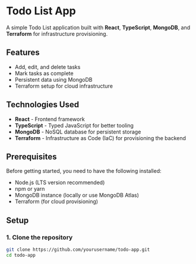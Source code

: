 # Todo List App

A simple Todo List application built with **React**, **TypeScript**, **MongoDB**, and **Terraform** for infrastructure provisioning.

## Features
- Add, edit, and delete tasks
- Mark tasks as complete
- Persistent data using MongoDB
- Terraform setup for cloud infrastructure

## Technologies Used
- **React** - Frontend framework
- **TypeScript** - Typed JavaScript for better tooling
- **MongoDB** - NoSQL database for persistent storage
- **Terraform** - Infrastructure as Code (IaC) for provisioning the backend

## Prerequisites

Before getting started, you need to have the following installed:

- Node.js (LTS version recommended)
- npm or yarn
- MongoDB instance (locally or use MongoDB Atlas)
- Terraform (for cloud provisioning)

## Setup

### 1. Clone the repository

```bash
git clone https://github.com/yourusername/todo-app.git
cd todo-app
